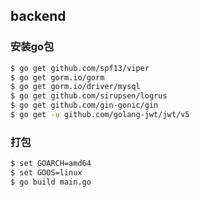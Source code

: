 ## backend

### 安装go包
```sh
$ go get github.com/spf13/viper
$ go get gorm.io/gorm
$ go get gorm.io/driver/mysql
$ go get github.com/sirupsen/logrus
$ go get github.com/gin-gonic/gin
$ go get -u github.com/golang-jwt/jwt/v5
```
### 打包
```sh
$ set GOARCH=amd64
$ set GOOS=linux
$ go build main.go
```
